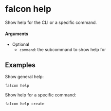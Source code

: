 # falcon help

Show help for the CLI or a specific command.

#### Arguments
  - Optional
    - `command`: the subcommand to show help for

## Examples

Show general help:

```bash
falcon help
```

Show help for a specific command:

```bash
falcon help create
```

